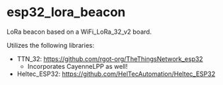 # esp32_lora_beacon
LoRa beacon based on a WiFi_LoRa_32_v2 board.

Utilizes the following libraries:
- TTN_32: https://github.com/rgot-org/TheThingsNetwork_esp32
  - Incorporates CayenneLPP as well!
- Heltec_ESP32: https://github.com/HelTecAutomation/Heltec_ESP32
